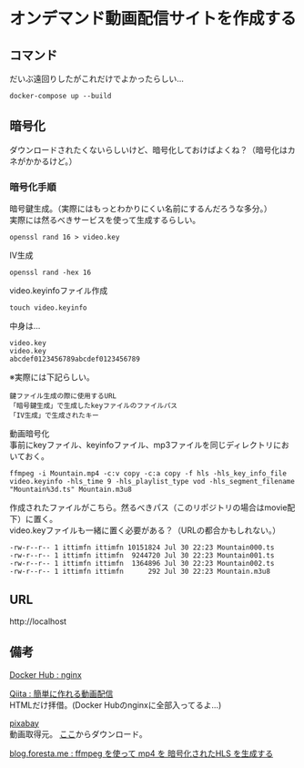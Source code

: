 # オンデマンド動画配信サイトを作成する

## コマンド
だいぶ遠回りしたがこれだけでよかったらしい…  

```
docker-compose up --build
```

## 暗号化
ダウンロードされたくないらしいけど、暗号化しておけばよくね？（暗号化はカネがかかるけど。）

### 暗号化手順
暗号鍵生成。（実際にはもっとわかりにくい名前にするんだろうな多分。）  
実際には然るべきサービスを使って生成するらしい。
```
openssl rand 16 > video.key
```

IV生成
```
openssl rand -hex 16
```

video.keyinfoファイル作成
```
touch video.keyinfo
```

中身は…
```
video.key
video.key
abcdef0123456789abcdef0123456789
```

※実際には下記らしい。
```
鍵ファイル生成の際に使用するURL
「暗号鍵生成」で生成したkeyファイルのファイルパス
「IV生成」で生成されたキー
```


動画暗号化  
事前にkeyファイル、keyinfoファイル、mp3ファイルを同じディレクトリにおいておく。
```
ffmpeg -i Mountain.mp4 -c:v copy -c:a copy -f hls -hls_key_info_file video.keyinfo -hls_time 9 -hls_playlist_type vod -hls_segment_filename "Mountain%3d.ts" Mountain.m3u8
```

作成されたファイルがこちら。然るべきパス（このリポジトリの場合はmovie配下）に置く。  
video.keyファイルも一緒に置く必要がある？（URLの都合かもしれない。）
```
-rw-r--r-- 1 ittimfn ittimfn 10151824 Jul 30 22:23 Mountain000.ts
-rw-r--r-- 1 ittimfn ittimfn  9244720 Jul 30 22:23 Mountain001.ts
-rw-r--r-- 1 ittimfn ittimfn  1364896 Jul 30 22:23 Mountain002.ts
-rw-r--r-- 1 ittimfn ittimfn      292 Jul 30 22:23 Mountain.m3u8
```

## URL

http://localhost

## 備考

[Docker Hub : nginx](https://hub.docker.com/_/nginx)

[Qiita : 簡単に作れる動画配信](https://qiita.com/yo_dazy/items/e14464367ec8d4a26b6a)  
HTMLだけ拝借。(Docker Hubのnginxに全部入ってるよ…)

[pixabay](https://pixabay.com/ja/videos/)  
動画取得元。
[ここ](https://pixabay.com/ja/videos/%E5%B1%B1-%E7%A9%BA-%E9%9C%A7-%E4%B8%98-%E7%A9%BA%E6%B0%97-%E6%A3%AE%E6%9E%97-34608/)からダウンロード。

[blog.foresta.me : ffmpeg を使って mp4 を 暗号化されたHLS を生成する](https://blog.foresta.me/posts/generate_encrypted_hls_with_ffmpeg/)
